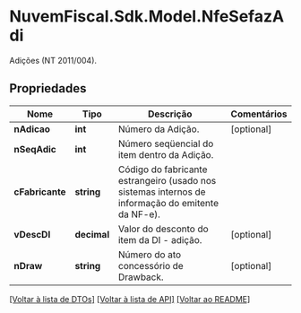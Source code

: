 # NuvemFiscal.Sdk.Model.NfeSefazAdi
Adições (NT 2011/004).

## Propriedades

Nome | Tipo | Descrição | Comentários
------------ | ------------- | ------------- | -------------
**nAdicao** | **int** | Número da Adição. | [optional] 
**nSeqAdic** | **int** | Número seqüencial do item dentro da Adição. | 
**cFabricante** | **string** | Código do fabricante estrangeiro (usado nos sistemas internos de informação do emitente da NF-e). | 
**vDescDI** | **decimal** | Valor do desconto do item da DI - adição. | [optional] 
**nDraw** | **string** | Número do ato concessório de Drawback. | [optional] 

[[Voltar à lista de DTOs]](../README.md#documentation-for-models) [[Voltar à lista de API]](../README.md#documentation-for-api-endpoints) [[Voltar ao README]](../README.md)


